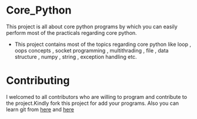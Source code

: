 # Core_Python
This project is all about core python programs by which you can easily perform most of the practicals regarding core python.
- This project contains most of the topics regarding core python like loop , oops concepts , socket programming , multithrading , file , data structure , numpy , string , exception handling etc.

# Contributing
I welcomed to all contributors who are willing to program and contribute to the project.Kindly fork this project for add your programs.
Also you can learn git from [here](https://www.youtube.com/watch?v=OdbBmvfThJY&list=PLsyeobzWxl7q2eaUkorLZExfd7qko9sZC&index=1) and [here](https://guides.github.com/activities/hello-world/)
